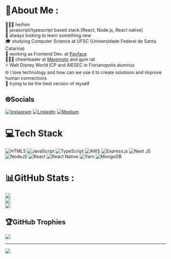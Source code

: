 # 💫About Me :

👨🏽‍💻 he/him  
🧩 javascript/typescript based stack [React, Node.js, React native]  
🚀 always looking to learn something new  
🎓 studying Computer Science at UFSC (Universidade Federal de Santa Catarina)  
💼 working as Frontend Dev. at [Payface](https://payface.com.br/)  
🤸🏽‍♂️ cheerleader at [Maremoto](https://www.instagram.com/maremotocheer/) and gym rat  
⚡ Walt Disney World ICP and AIESEC in Florianopolis alumnus  
🌐 I love technology and how can we use it to create solutions and improve human connections  
🎉 trying to be the best version of myself  


## 🌐Socials
[![Instagram](https://img.shields.io/badge/Instagram-%23E4405F.svg?logo=Instagram&logoColor=white)](https://instagram.com/fe.camposs) [![LinkedIn](https://img.shields.io/badge/LinkedIn-%230077B5.svg?logo=linkedin&logoColor=white)](https://linkedin.com/in/felipecampossantos) [![Medium](https://img.shields.io/badge/Medium-12100E?logo=medium&logoColor=white)](https://medium.com/@fe.camposs) 

# 💻Tech Stack
![HTML5](https://img.shields.io/badge/html5-%23E34F26.svg?style=flat-square&logo=html5&logoColor=white) ![JavaScript](https://img.shields.io/badge/javascript-%23323330.svg?style=flat-square&logo=javascript&logoColor=%23F7DF1E) ![TypeScript](https://img.shields.io/badge/typescript-%23007ACC.svg?style=flat-square&logo=typescript&logoColor=white) ![AWS](https://img.shields.io/badge/AWS-%23FF9900.svg?style=flat-square&logo=amazon-aws&logoColor=white) ![Express.js](https://img.shields.io/badge/express.js-%23404d59.svg?style=flat-square&logo=express&logoColor=%2361DAFB) ![Next JS](https://img.shields.io/badge/Next-black?style=flat-square&logo=next.js&logoColor=white) ![NodeJS](https://img.shields.io/badge/node.js-6DA55F?style=flat-square&logo=node.js&logoColor=white) ![React](https://img.shields.io/badge/react-%2320232a.svg?style=flat-square&logo=react&logoColor=%2361DAFB) ![React Native](https://img.shields.io/badge/react_native-%2320232a.svg?style=flat-square&logo=react&logoColor=%2361DAFB) ![Yarn](https://img.shields.io/badge/yarn-%232C8EBB.svg?style=flat-square&logo=yarn&logoColor=white) ![MongoDB](https://img.shields.io/badge/MongoDB-%234ea94b.svg?style=flat-square&logo=mongodb&logoColor=white)
# 📊GitHub Stats :
![](https://github-readme-stats.vercel.app/api?username=felipecampossantos&theme=dark&hide_border=true&include_all_commits=false&count_private=false)<br/>
![](https://github-readme-streak-stats.herokuapp.com/?user=felipecampossantos&theme=dark&hide_border=true)<br/>
![](https://github-readme-stats.vercel.app/api/top-langs/?username=felipecampossantos&theme=dark&hide_border=true&include_all_commits=false&count_private=false&layout=compact)

## 🏆GitHub Trophies
![](https://github-profile-trophy.vercel.app/?username=felipecampossantos&theme=onedark&no-frame=true&no-bg=true&margin-w=4)

---
[![](https://visitcount.itsvg.in/api?id=felipecampossantos&icon=0&color=12)](https://visitcount.itsvg.in)
